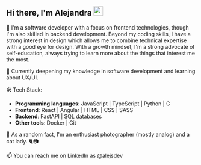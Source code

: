 ## Hi there, I'm Alejandra <img src="https://media.tenor.com/nebZyl8oN7IAAAAi/wave-hello.gif" style="width: 25px;">

🔭 I'm a software developer with a focus on frontend technologies, though I'm also skilled in backend development. Beyond my coding skills, I have a strong interest in design which allows me to combine technical expertise with a good eye for design. With a growth mindset, I'm a strong advocate of self-education, always trying to learn more about the things that interest me the most. 

🌱 Currently deepening my knowledge in software development and learning about UX/UI.

🛠️ Tech Stack:
- **Programming languages**: JavaScript | TypeScript | Python | C
- **Frontend**: React | Angular | HTML | CSS | SASS
- **Backend**: FastAPI | SQL databases
- **Other tools**: Docker | Git

🎲 As a random fact, I'm an enthusiast photographer (mostly analog) and a cat lady. 🐈📷

📫 You can reach me on LinkedIn as @alejsdev
